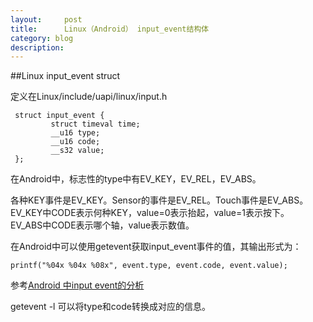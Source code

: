 ```yaml
---
layout:     post
title:      Linux（Android） input_event结构体
category: blog
description: 
---
```


##Linux input_event struct

定义在Linux/include/uapi/linux/input.h  
```
 struct input_event {
         struct timeval time; 
         __u16 type;
         __u16 code;
         __s32 value;
 };
```  
在Android中，标志性的type中有EV_KEY，EV_REL，EV_ABS。  

各种KEY事件是EV_KEY。Sensor的事件是EV_REL。Touch事件是EV_ABS。  
EV_KEY中CODE表示何种KEY，value=0表示抬起，value=1表示按下。  
EV_ABS中CODE表示哪个轴，value表示数值。  

在Android中可以使用getevent获取input_event事件的值，其输出形式为：  
```
printf("%04x %04x %08x", event.type, event.code, event.value);
```  
参考[Android 中input event的分析][1]  

getevent -l 可以将type和code转换成对应的信息。  

[1]:http://blog.csdn.net/learnrose/article/details/6236890
